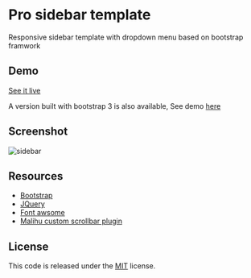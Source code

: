 
 # Pro sidebar template
Responsive sidebar template with dropdown menu based on bootstrap framwork

## Demo

[See it live](https://azouaoui-med.github.io/pro-sidebar-template/bootstrap4)

 A version built with bootstrap 3 is also available, See demo [here](https://azouaoui-med.github.io/pro-sidebar-template/bootstrap3)



## Screenshot
![sidebar](https://user-images.githubusercontent.com/25878302/41426873-586a2a40-7005-11e8-890f-05b4f0fc5907.PNG)


## Resources
*   [Bootstrap](https://getbootstrap.com/)
*   [JQuery](http://jquery.com/)
*   [Font awsome](http://fontawesome.io/)
*   [Malihu custom scrollbar plugin](https://github.com/malihu/malihu-custom-scrollbar-plugin)

## License
This code is released under the [MIT](https://github.com/azouaoui-med/pro-sidebar-template/blob/gh-pages/LICENSE) license.

